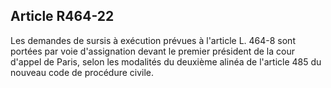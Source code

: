 Article R464-22
----
Les demandes de sursis à exécution prévues à l'article L. 464-8 sont portées par
voie d'assignation devant le premier président de la cour d'appel de Paris,
selon les modalités du deuxième alinéa de l'article 485 du nouveau code de
procédure civile.
